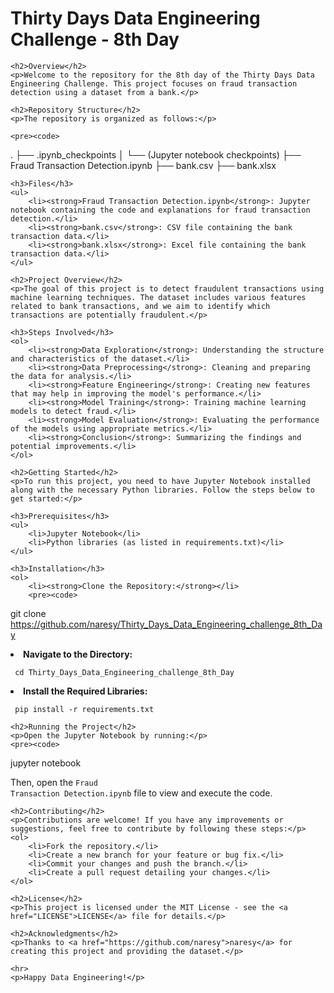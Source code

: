 <!DOCTYPE html>
<html lang="en">
<head>
    <meta charset="UTF-8">
    <meta name="viewport" content="width=device-width, initial-scale=1.0">
    <title>Thirty Days Data Engineering Challenge - 8th Day</title>
</head>
<body>
    <h1>Thirty Days Data Engineering Challenge - 8th Day</h1>

    <h2>Overview</h2>
    <p>Welcome to the repository for the 8th day of the Thirty Days Data Engineering Challenge. This project focuses on fraud transaction detection using a dataset from a bank.</p>

    <h2>Repository Structure</h2>
    <p>The repository is organized as follows:</p>

    <pre><code>
.
├── .ipynb_checkpoints
│   └── (Jupyter notebook checkpoints)
├── Fraud Transaction Detection.ipynb
├── bank.csv
├── bank.xlsx
    </code></pre>

    <h3>Files</h3>
    <ul>
        <li><strong>Fraud Transaction Detection.ipynb</strong>: Jupyter notebook containing the code and explanations for fraud transaction detection.</li>
        <li><strong>bank.csv</strong>: CSV file containing the bank transaction data.</li>
        <li><strong>bank.xlsx</strong>: Excel file containing the bank transaction data.</li>
    </ul>

    <h2>Project Overview</h2>
    <p>The goal of this project is to detect fraudulent transactions using machine learning techniques. The dataset includes various features related to bank transactions, and we aim to identify which transactions are potentially fraudulent.</p>

    <h3>Steps Involved</h3>
    <ol>
        <li><strong>Data Exploration</strong>: Understanding the structure and characteristics of the dataset.</li>
        <li><strong>Data Preprocessing</strong>: Cleaning and preparing the data for analysis.</li>
        <li><strong>Feature Engineering</strong>: Creating new features that may help in improving the model's performance.</li>
        <li><strong>Model Training</strong>: Training machine learning models to detect fraud.</li>
        <li><strong>Model Evaluation</strong>: Evaluating the performance of the models using appropriate metrics.</li>
        <li><strong>Conclusion</strong>: Summarizing the findings and potential improvements.</li>
    </ol>

    <h2>Getting Started</h2>
    <p>To run this project, you need to have Jupyter Notebook installed along with the necessary Python libraries. Follow the steps below to get started:</p>

    <h3>Prerequisites</h3>
    <ul>
        <li>Jupyter Notebook</li>
        <li>Python libraries (as listed in requirements.txt)</li>
    </ul>

    <h3>Installation</h3>
    <ol>
        <li><strong>Clone the Repository:</strong></li>
        <pre><code>
git clone https://github.com/naresy/Thirty_Days_Data_Engineering_challenge_8th_Day
        </code></pre>
        <li><strong>Navigate to the Directory:</strong></li>
        <pre><code>
cd Thirty_Days_Data_Engineering_challenge_8th_Day
        </code></pre>
        <li><strong>Install the Required Libraries:</strong></li>
        <pre><code>
pip install -r requirements.txt
        </code></pre>
    </ol>

    <h2>Running the Project</h2>
    <p>Open the Jupyter Notebook by running:</p>
    <pre><code>
jupyter notebook
    </code></pre>
    <p>Then, open the <code>Fraud Transaction Detection.ipynb</code> file to view and execute the code.</p>

    <h2>Contributing</h2>
    <p>Contributions are welcome! If you have any improvements or suggestions, feel free to contribute by following these steps:</p>
    <ol>
        <li>Fork the repository.</li>
        <li>Create a new branch for your feature or bug fix.</li>
        <li>Commit your changes and push the branch.</li>
        <li>Create a pull request detailing your changes.</li>
    </ol>

    <h2>License</h2>
    <p>This project is licensed under the MIT License - see the <a href="LICENSE">LICENSE</a> file for details.</p>

    <h2>Acknowledgments</h2>
    <p>Thanks to <a href="https://github.com/naresy">naresy</a> for creating this project and providing the dataset.</p>

    <hr>
    <p>Happy Data Engineering!</p>
</body>
</html>
